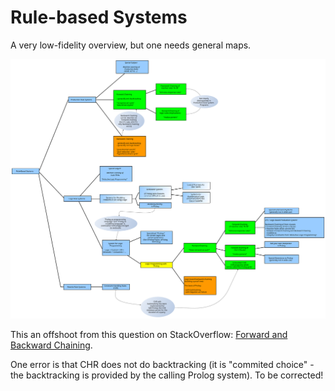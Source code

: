 # Rule-based Systems

A very low-fidelity overview, but one needs general maps.

![Rule-based Systems](fwd_and_bwd_chaining.svg)

This an offshoot from this question on StackOverflow: [Forward and Backward Chaining](https://stackoverflow.com/questions/62376526/forward-and-backward-chaining).

One error is that CHR does not do backtracking (it is "commited choice" - the backtracking is provided by the calling Prolog system). To be corrected!




